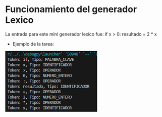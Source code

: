 # Funcionamiento del generador Lexico


La entrada para este mini generador lexico fue: if x > 0: resultado = 2 * x

- Ejemplo de la tarea:

![Ejemplo de la tarea:](https://github.com/NexusAOD/Proyecto-Traductores-de-Lenguaje-II/blob/main/Tarea%20Mini%20generador%20lexico/imagen1.png)
